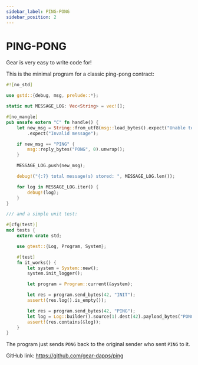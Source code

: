 ```yaml
---
sidebar_label: PING-PONG
sidebar_position: 2
---
```


# PING-PONG

Gear is very easy to write code for!

This is the minimal program for a classic ping-pong contract:

```rust
#![no_std]

use gstd::{debug, msg, prelude::*};

static mut MESSAGE_LOG: Vec<String> = vec![];

#[no_mangle]
pub unsafe extern "C" fn handle() {
    let new_msg = String::from_utf8(msg::load_bytes().expect("Unable to load bytes"))
        .expect("Invalid message");

    if new_msg == "PING" {
        msg::reply_bytes("PONG", 0).unwrap();
    }

    MESSAGE_LOG.push(new_msg);

    debug!("{:?} total message(s) stored: ", MESSAGE_LOG.len());

    for log in MESSAGE_LOG.iter() {
        debug!(log);
    }
}

/// and a simple unit test:

#[cfg(test)]
mod tests {
    extern crate std;

    use gtest::{Log, Program, System};

    #[test]
    fn it_works() {
        let system = System::new();
        system.init_logger();

        let program = Program::current(&system);

        let res = program.send_bytes(42, "INIT");
        assert!(res.log().is_empty());

        let res = program.send_bytes(42, "PING");
        let log = Log::builder().source(1).dest(42).payload_bytes("PONG");
        assert!(res.contains(&log));
    }
}
```

The program just sends `PONG` back to the original sender who sent `PING` to it.

GitHub link: https://github.com/gear-dapps/ping
